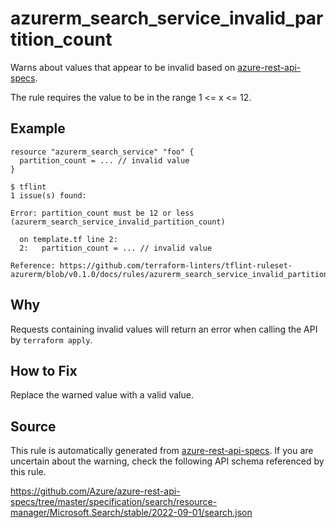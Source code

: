 <!--- This file generated by `tools/apispec-rule-gen/main.go`. DO NOT EDIT --->

# azurerm_search_service_invalid_partition_count

Warns about values that appear to be invalid based on [azure-rest-api-specs](https://github.com/Azure/azure-rest-api-specs).

The rule requires the value to be in the range 1 <= x <= 12.

## Example

```hcl
resource "azurerm_search_service" "foo" {
  partition_count = ... // invalid value
}
```

```
$ tflint
1 issue(s) found:

Error: partition_count must be 12 or less (azurerm_search_service_invalid_partition_count)

  on template.tf line 2:
  2:   partition_count = ... // invalid value

Reference: https://github.com/terraform-linters/tflint-ruleset-azurerm/blob/v0.1.0/docs/rules/azurerm_search_service_invalid_partition_count.md

```

## Why

Requests containing invalid values will return an error when calling the API by `terraform apply`.

## How to Fix

Replace the warned value with a valid value.

## Source

This rule is automatically generated from [azure-rest-api-specs](https://github.com/Azure/azure-rest-api-specs). If you are uncertain about the warning, check the following API schema referenced by this rule.

https://github.com/Azure/azure-rest-api-specs/tree/master/specification/search/resource-manager/Microsoft.Search/stable/2022-09-01/search.json
